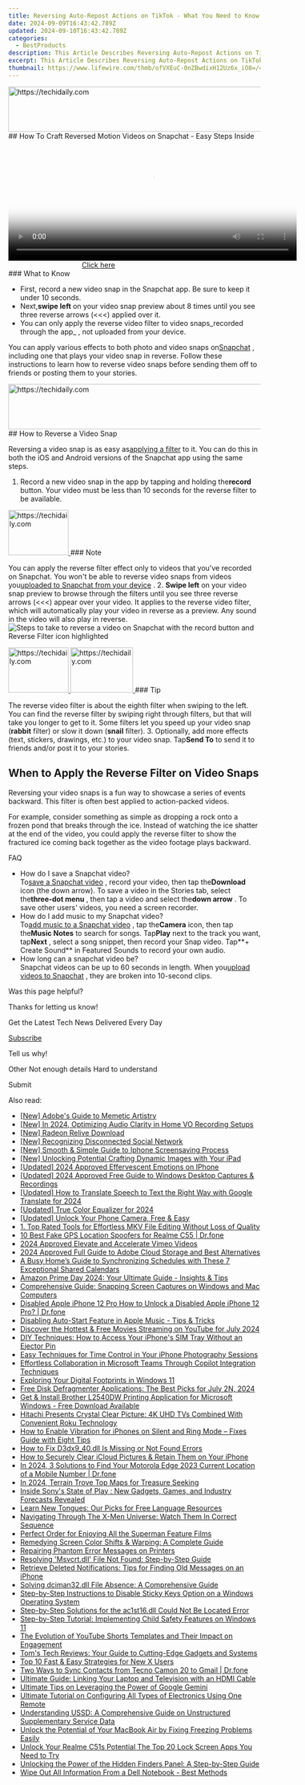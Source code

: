 ```yaml
---
title: Reversing Auto-Repost Actions on TikTok - What You Need to Know
date: 2024-09-09T16:43:42.789Z
updated: 2024-09-10T16:43:42.789Z
categories:
  - BestProducts
description: This Article Describes Reversing Auto-Repost Actions on TikTok - What You Need to Know
excerpt: This Article Describes Reversing Auto-Repost Actions on TikTok - What You Need to Know
thumbnail: https://www.lifewire.com/thmb/ofVXEuC-0nZBwdixH12Uz6x_iO8=/400x300/filters:no_upscale():max_bytes(150000):strip_icc():format(webp)/GettyImages-1273369281-398a08a5bf564a64a278f02404642c9d.jpg
---
```


<!-- affiliate ads begin -->
<a href="https://ephamedtechinc.pxf.io/c/5597632/2137222/26400" target="_top" id="2137222">
  <img src="//a.impactradius-go.com/display-ad/26400-2137222" border="0" alt="https://techidaily.com" width="728" height="90"/>
</a>
<img height="0" width="0" src="https://ephamedtechinc.pxf.io/i/5597632/2137222/26400" style="position:absolute;visibility:hidden;" border="0" />
<!-- affiliate ads end -->
## How To Craft Reversed Motion Videos on Snapchat - Easy Steps Inside
<!-- affiliate ads begin -->
<span id="1982456">
					<video width="576" height="240" style="cursor:pointer"
           poster="//a.impactradius-go.com/display-clicktoplayimage/1982456.png"
           onclick="if(!this.playClicked){this.play();this.setAttribute('controls',true);this.playClicked=true;}">
	   <source src="//a.impactradius-go.com/display-ad/22993-1982456">
	   <img src="//a.impactradius-go.com/display-clicktoplayimage/1982456.png" style="border: none; height: 100%; width: 100%; object-fit: contain">
	</video>
	<div style="width:360px;text-align:center"><a href="javascript:window.open(decodeURIComponent('https%3A%2F%2Fhomestyler.sjv.io%2Fc%2F5597632%2F1982456%2F22993'), '_blank');void(0);">Click here</a></div>
</span>
<img height="0" width="0" src="https://imp.pxf.io/i/5597632/1982456/22993" style="position:absolute;visibility:hidden;" border="0" />
<!-- affiliate ads end -->
### What to Know

* First, record a new video snap in the Snapchat app. Be sure to keep it under 10 seconds.
* Next,**swipe left** on your video snap preview about 8 times until you see three reverse arrows (<<<) applied over it.
* You can only apply the reverse video filter to video snaps_recorded through the app_ , not uploaded from your device.

 You can apply various effects to both photo and video snaps on[Snapchat](https://www.lifewire.com/snapchat-trends-3485994) , including one that plays your video snap in reverse. Follow these instructions to learn how to reverse video snaps before sending them off to friends or posting them to your stories.

<!-- affiliate ads begin -->
<a href="https://ephamedtechinc.pxf.io/c/5597632/2137215/26400" target="_top" id="2137215">
  <img src="//a.impactradius-go.com/display-ad/26400-2137215" border="0" alt="https://techidaily.com" width="728" height="90"/>
</a>
<img height="0" width="0" src="https://ephamedtechinc.pxf.io/i/5597632/2137215/26400" style="position:absolute;visibility:hidden;" border="0" />
<!-- affiliate ads end -->
## How to Reverse a Video Snap

 Reversing a video snap is as easy as[applying a filter](https://www.lifewire.com/apply-snapchat-filters-4157939) to it. You can do this in both the iOS and Android versions of the Snapchat app using the same steps.

1. Record a new video snap in the app by tapping and holding the**record** button. Your video must be less than 10 seconds for the reverse filter to be available.  

<!-- affiliate ads begin -->
<a href="https://aligracehair.sjv.io/c/5597632/2135406/19272" target="_top" id="2135406">
  <img src="//a.impactradius-go.com/display-ad/19272-2135406" border="0" alt="https://techidaily.com" width="120" height="90"/>
</a>
<img height="0" width="0" src="https://aligracehair.sjv.io/i/5597632/2135406/19272" style="position:absolute;visibility:hidden;" border="0" />
<!-- affiliate ads end -->
### Note  

 You can apply the reverse filter effect only to videos that you've recorded on Snapchat. You won't be able to reverse video snaps from videos you[uploaded to Snapchat from your device](https://www.lifewire.com/upload-saved-photos-or-videos-to-snapchat-4103878) .
2. **Swipe left** on your video snap preview to browse through the filters until you see three reverse arrows (<<<) appear over your video. It applies to the reverse video filter, which will automatically play your video in reverse as a preview. Any sound in the video will also play in reverse.  
![Steps to take to reverse a video on Snapchat with the record button and Reverse Filter icon highlighted](https://www.lifewire.com/thmb/fC-N-GZHtzhS6HfpjU3plsvT7c4=/1500x0/filters:no_upscale():max_bytes(150000):strip_icc():format(webp)/123Reversesnapchat-21fd401ccb4347e3ab99f6189284d3a6.jpg)  

<!-- affiliate ads begin -->
<a href="https://aligracehair.sjv.io/c/5597632/2135364/19272" target="_top" id="2135364">
  <img src="//a.impactradius-go.com/display-ad/19272-2135364" border="0" alt="https://techidaily.com" width="120" height="90"/>
</a>
<img height="0" width="0" src="https://aligracehair.sjv.io/i/5597632/2135364/19272" style="position:absolute;visibility:hidden;" border="0" />
<!-- affiliate ads end -->
<!-- affiliate ads begin -->
<a href="https://aligracehair.sjv.io/c/5597632/2115927/19272" target="_top" id="2115927">
  <img src="//a.impactradius-go.com/display-ad/19272-2115927" border="0" alt="https://techidaily.com" width="125" height="90"/>
</a>
<img height="0" width="0" src="https://aligracehair.sjv.io/i/5597632/2115927/19272" style="position:absolute;visibility:hidden;" border="0" />
<!-- affiliate ads end -->
### Tip  

 The reverse video filter is about the eighth filter when swiping to the left. You can find the reverse filter by swiping right through filters, but that will take you longer to get to it. Some filters let you speed up your video snap (**rabbit** filter) or slow it down (**snail** filter).
3. Optionally, add more effects (text, stickers, drawings, etc.) to your video snap. Tap**Send To** to send it to friends and/or post it to your stories.

## When to Apply the Reverse Filter on Video Snaps

 Reversing your video snaps is a fun way to showcase a series of events backward. This filter is often best applied to action-packed videos.

 For example, consider something as simple as dropping a rock onto a frozen pond that breaks through the ice. Instead of watching the ice shatter at the end of the video, you could apply the reverse filter to show the fractured ice coming back together as the video footage plays backward.

 FAQ

* How do I save a Snapchat video?  
 To[save a Snapchat video](https://www.lifewire.com/how-to-save-snapchat-videos-3485995) , record your video, then tap the**Download** icon (the down arrow). To save a video in the Stories tab, select the**three-dot menu** , then tap a video and select the**down arrow** . To save other users' videos, you need a screen recorder.
* How do I add music to my Snapchat video?  
 To[add music to a Snapchat video](https://www.lifewire.com/add-music-to-your-snaps-5086045) , tap the**Camera** icon, then tap the**Music Notes** to search for songs. Tap**Play** next to the track you want, tap**Next** , select a song snippet, then record your Snap video. Tap**\+ Create Sound** in Featured Sounds to record your own audio.
* How long can a snapchat video be?  
 Snapchat videos can be up to 60 seconds in length. When you[upload videos to Snapchat](https://www.lifewire.com/upload-saved-photos-or-videos-to-snapchat-4103878) , they are broken into 10-second clips.

Was this page helpful?

Thanks for letting us know!

 Get the Latest Tech News Delivered Every Day

[Subscribe](https://www.lifewire.com/#)

Tell us why!

 Other  Not enough details  Hard to understand

 Submit

<ins class="adsbygoogle"
     style="display:block"
     data-ad-format="autorelaxed"
     data-ad-client="ca-pub-7571918770474297"
     data-ad-slot="1223367746"></ins>



<ins class="adsbygoogle"
     style="display:block"
     data-ad-client="ca-pub-7571918770474297"
     data-ad-slot="8358498916"
     data-ad-format="auto"
     data-full-width-responsive="true"></ins>

<span class="atpl-alsoreadstyle">Also read:</span>
<div><ul>
<li><a href="https://extra-lessons.techidaily.com/new-adobes-guide-to-memetic-artistry/"><u>[New] Adobe's Guide to Memetic Artistry</u></a></li>
<li><a href="https://screen-activity-recording.techidaily.com/new-in-2024-optimizing-audio-clarity-in-home-vo-recording-setups/"><u>[New] In 2024, Optimizing Audio Clarity in Home VO Recording Setups</u></a></li>
<li><a href="https://desktop-recording.techidaily.com/new-radeon-relive-download/"><u>[New] Radeon Relive Download</u></a></li>
<li><a href="https://snapchat-videos.techidaily.com/new-recognizing-disconnected-social-network/"><u>[New] Recognizing Disconnected Social Network</u></a></li>
<li><a href="https://digital-screen-recording.techidaily.com/new-smooth-and-simple-guide-to-iphone-screensaving-process/"><u>[New] Smooth & Simple Guide to Iphone Screensaving Process</u></a></li>
<li><a href="https://desktop-recording.techidaily.com/new-unlocking-potential-crafting-dynamic-images-with-your-ipad/"><u>[New] Unlocking Potential Crafting Dynamic Images with Your iPad</u></a></li>
<li><a href="https://fox-cloud.techidaily.com/updated-2024-approved-effervescent-emotions-on-iphone/"><u>[Updated] 2024 Approved Effervescent Emotions on IPhone</u></a></li>
<li><a href="https://video-screen-grab.techidaily.com/updated-2024-approved-free-guide-to-windows-desktop-captures-and-recordings/"><u>[Updated] 2024 Approved Free Guide to Windows Desktop Captures & Recordings</u></a></li>
<li><a href="https://remote-screen-capture.techidaily.com/updated-how-to-translate-speech-to-text-the-right-way-with-google-translate-for-2024/"><u>[Updated] How to Translate Speech to Text the Right Way with Google Translate for 2024</u></a></li>
<li><a href="https://fox-helps.techidaily.com/updated-true-color-equalizer-for-2024/"><u>[Updated] True Color Equalizer for 2024</u></a></li>
<li><a href="https://remote-screen-capture.techidaily.com/updated-unlock-your-phone-camera-free-and-easy/"><u>[Updated] Unlock Your Phone Camera, Free & Easy</u></a></li>
<li><a href="https://discover-exclusive.techidaily.com/1-top-rated-tools-for-effortless-mkv-file-editing-without-loss-of-quality/"><u>1. Top Rated Tools for Effortless MKV File Editing Without Loss of Quality</u></a></li>
<li><a href="https://location-fake.techidaily.com/10-best-fake-gps-location-spoofers-for-realme-c55-drfone-by-drfone-virtual-android/"><u>10 Best Fake GPS Location Spoofers for Realme C55 | Dr.fone</u></a></li>
<li><a href="https://vimeo-videos.techidaily.com/2024-approved-elevate-and-accelerate-vimeo-videos/"><u>2024 Approved Elevate and Accelerate Vimeo Videos</u></a></li>
<li><a href="https://fox-http.techidaily.com/2024-approved-full-guide-to-adobe-cloud-storage-and-best-alternatives/"><u>2024 Approved Full Guide to Adobe Cloud Storage and Best Alternatives</u></a></li>
<li><a href="https://tech-recovery.techidaily.com/a-busy-homes-guide-to-synchronizing-schedules-with-these-7-exceptional-shared-calendars/"><u>A Busy Home’s Guide to Synchronizing Schedules with These 7 Exceptional Shared Calendars</u></a></li>
<li><a href="https://tech-recovery.techidaily.com/1722870663062-amazon-prime-day-2024-your-ultimate-guide-insights-and-tips/"><u>Amazon Prime Day 2024: Your Ultimate Guide - Insights & Tips</u></a></li>
<li><a href="https://tech-recovery.techidaily.com/comprehensive-guide-snapping-screen-captures-on-windows-and-mac-computers/"><u>Comprehensive Guide: Snapping Screen Captures on Windows and Mac Computers</u></a></li>
<li><a href="https://iphone-unlock.techidaily.com/disabled-apple-iphone-12-pro-how-to-unlock-a-disabled-apple-iphone-12-pro-drfone-by-drfone-ios/"><u>Disabled Apple iPhone 12 Pro How to Unlock a Disabled Apple iPhone 12 Pro? | Dr.fone</u></a></li>
<li><a href="https://tech-recovery.techidaily.com/disabling-auto-start-feature-in-apple-music-tips-and-tricks/"><u>Disabling Auto-Start Feature in Apple Music - Tips & Tricks</u></a></li>
<li><a href="https://tech-recovery.techidaily.com/discover-the-hottest-and-free-movies-streaming-on-youtube-for-july-2024/"><u>Discover the Hottest & Free Movies Streaming on YouTube for July 2024</u></a></li>
<li><a href="https://tech-recovery.techidaily.com/diy-techniques-how-to-access-your-iphones-sim-tray-without-an-ejector-pin/"><u>DIY Techniques: How to Access Your iPhone's SIM Tray Without an Ejector Pin</u></a></li>
<li><a href="https://tech-recovery.techidaily.com/easy-techniques-for-time-control-in-your-iphone-photography-sessions/"><u>Easy Techniques for Time Control in Your iPhone Photography Sessions</u></a></li>
<li><a href="https://tech-recovery.techidaily.com/effortless-collaboration-in-microsoft-teams-through-copilot-integration-techniques/"><u>Effortless Collaboration in Microsoft Teams Through Copilot Integration Techniques</u></a></li>
<li><a href="https://windows11.techidaily.com/exploring-your-digital-footprints-in-windows-11/"><u>Exploring Your Digital Footprints in Windows 11</u></a></li>
<li><a href="https://tech-recovery.techidaily.com/free-disk-defragmenter-applications-the-best-picks-for-july-2n-2024/"><u>Free Disk Defragmenter Applications: The Best Picks for July 2N, 2024</u></a></li>
<li><a href="https://hardware-updates.techidaily.com/get-and-install-brother-l2540dw-printing-application-for-microsoft-windows-free-download-available/"><u>Get & Install Brother L2540DW Printing Application for Microsoft Windows - Free Download Available</u></a></li>
<li><a href="https://tech-recovery.techidaily.com/hitachi-presents-crystal-clear-picture-4k-uhd-tvs-combined-with-convenient-roku-technology/"><u>Hitachi Presents Crystal Clear Picture: 4K UHD TVs Combined With Convenient Roku Technology</u></a></li>
<li><a href="https://fox-that.techidaily.com/how-to-enable-vibration-for-iphones-on-silent-and-ring-mode-fixes-guide-with-eight-tips/"><u>How to Enable Vibration for iPhones on Silent and Ring Mode – Fixes Guide with Eight Tips</u></a></li>
<li><a href="https://tech-recovery.techidaily.com/how-to-fix-d3dx940dll-is-missing-or-not-found-errors/"><u>How to Fix D3dx9_40.dll Is Missing or Not Found Errors</u></a></li>
<li><a href="https://tech-recovery.techidaily.com/how-to-securely-clear-icloud-pictures-and-retain-them-on-your-iphone/"><u>How to Securely Clear iCloud Pictures & Retain Them on Your iPhone</u></a></li>
<li><a href="https://android-location-track.techidaily.com/in-2024-3-solutions-to-find-your-motorola-edge-2023-current-location-of-a-mobile-number-drfone-by-drfone-virtual-android/"><u>In 2024, 3 Solutions to Find Your Motorola Edge 2023 Current Location of a Mobile Number | Dr.fone</u></a></li>
<li><a href="https://on-screen-recording.techidaily.com/in-2024-terrain-trove-top-maps-for-treasure-seeking/"><u>In 2024, Terrain Trove Top Maps for Treasure Seeking</u></a></li>
<li><a href="https://tech-recovery.techidaily.com/1722888990859-inside-sonys-state-of-play-new-gadgets-games-and-industry-forecasts-revealed/"><u>Inside Sony's State of Play : New Gadgets, Games, and Industry Forecasts Revealed</u></a></li>
<li><a href="https://tech-recovery.techidaily.com/learn-new-tongues-our-picks-for-free-language-resources/"><u>Learn New Tongues: Our Picks for Free Language Resources</u></a></li>
<li><a href="https://tech-recovery.techidaily.com/navigating-through-the-x-men-universe-watch-them-in-correct-sequence/"><u>Navigating Through The X-Men Universe: Watch Them In Correct Sequence</u></a></li>
<li><a href="https://tech-recovery.techidaily.com/perfect-order-for-enjoying-all-the-superman-feature-films/"><u>Perfect Order for Enjoying All the Superman Feature Films</u></a></li>
<li><a href="https://tech-recovery.techidaily.com/remedying-screen-color-shifts-and-warping-a-complete-guide/"><u>Remedying Screen Color Shifts & Warping: A Complete Guide</u></a></li>
<li><a href="https://printer-issues.techidaily.com/repairing-phantom-error-messages-on-printers/"><u>Repairing Phantom Error Messages on Printers</u></a></li>
<li><a href="https://tech-recovery.techidaily.com/resolving-msvcrtdll-file-not-found-step-by-step-guide/"><u>Resolving 'Msvcrt.dll' File Not Found: Step-by-Step Guide</u></a></li>
<li><a href="https://tech-recovery.techidaily.com/retrieve-deleted-notifications-tips-for-finding-old-messages-on-an-iphone/"><u>Retrieve Deleted Notifications: Tips for Finding Old Messages on an iPhone</u></a></li>
<li><a href="https://tech-recovery.techidaily.com/solving-dciman32dll-file-absence-a-comprehensive-guide/"><u>Solving dciman32.dll File Absence: A Comprehensive Guide</u></a></li>
<li><a href="https://tech-recovery.techidaily.com/step-by-step-instructions-to-disable-sticky-keys-option-on-a-windows-operating-system/"><u>Step-by-Step Instructions to Disable Sticky Keys Option on a Windows Operating System</u></a></li>
<li><a href="https://tech-recovery.techidaily.com/step-by-step-solutions-for-the-ac1st16dll-could-not-be-located-error/"><u>Step-by-Step Solutions for the ac1st16.dll Could Not Be Located Error</u></a></li>
<li><a href="https://tech-haven.techidaily.com/step-by-step-tutorial-implementing-child-safety-features-on-windows-11/"><u>Step-by-Step Tutorial: Implementing Child Safety Features on Windows 11</u></a></li>
<li><a href="https://youtube-webster.techidaily.com/volution-of-youtube-shorts-templates-and-their-impact-on-engagement/"><u>The Evolution of YouTube Shorts Templates and Their Impact on Engagement</u></a></li>
<li><a href="https://hardware-updates.techidaily.com/toms-tech-reviews-your-guide-to-cutting-edge-gadgets-and-systems/"><u>Tom's Tech Reviews: Your Guide to Cutting-Edge Gadgets and Systems</u></a></li>
<li><a href="https://tech-recovery.techidaily.com/top-10-fast-and-easy-strategies-for-new-x-users/"><u>Top 10 Fast & Easy Strategies for New X Users</u></a></li>
<li><a href="https://android-transfer.techidaily.com/two-ways-to-sync-contacts-from-tecno-camon-20-to-gmail-drfone-by-drfone-transfer-from-android-transfer-from-android/"><u>Two Ways to Sync Contacts from Tecno Camon 20 to Gmail | Dr.fone</u></a></li>
<li><a href="https://tech-recovery.techidaily.com/ultimate-guide-linking-your-laptop-and-television-with-an-hdmi-cable/"><u>Ultimate Guide: Linking Your Laptop and Television with an HDMI Cable</u></a></li>
<li><a href="https://tech-recovery.techidaily.com/ultimate-tips-on-leveraging-the-power-of-google-gemini/"><u>Ultimate Tips on Leveraging the Power of Google Gemini</u></a></li>
<li><a href="https://tech-recovery.techidaily.com/ultimate-tutorial-on-configuring-all-types-of-electronics-using-one-remote/"><u>Ultimate Tutorial on Configuring All Types of Electronics Using One Remote</u></a></li>
<li><a href="https://techtrends.techidaily.com/understanding-ussd-a-comprehensive-guide-on-unstructured-supplementary-service-data/"><u>Understanding USSD: A Comprehensive Guide on Unstructured Supplementary Service Data</u></a></li>
<li><a href="https://tech-recovery.techidaily.com/unlock-the-potential-of-your-macbook-air-by-fixing-freezing-problems-easily/"><u>Unlock the Potential of Your MacBook Air by Fixing Freezing Problems Easily</u></a></li>
<li><a href="https://easy-unlock-android.techidaily.com/unlock-your-realme-c51s-potential-the-top-20-lock-screen-apps-you-need-to-try-by-drfone-android/"><u>Unlock Your Realme C51s Potential The Top 20 Lock Screen Apps You Need to Try</u></a></li>
<li><a href="https://tech-recovery.techidaily.com/unlocking-the-power-of-the-hidden-finders-panel-a-step-by-step-guide/"><u>Unlocking the Power of the Hidden Finders Panel: A Step-by-Step Guide</u></a></li>
<li><a href="https://tech-recovery.techidaily.com/wipe-out-all-information-from-a-dell-notebook-best-methods/"><u>Wipe Out All Information From a Dell Notebook - Best Methods</u></a></li>
</ul></div>
